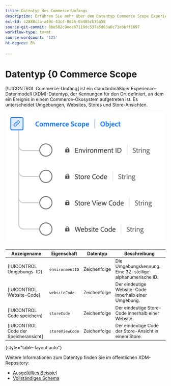 ```yaml
---
title: Datentyp des Commerce-Umfangs
description: Erfahren Sie mehr über den Datentyp Commerce Scope Experience Data Model (XDM).
exl-id: c2888c3a-a49c-43c4-8d36-0a485cb76a58
source-git-commit: 8be502c9eea67119dc537a5d63a6c71e0bff1697
workflow-type: tm+mt
source-wordcount: '125'
ht-degree: 8%

---
```


# Datentyp &lbrace;0 Commerce Scope

[!UICONTROL Commerce-Umfang] ist ein standardmäßiger Experience-Datenmodell (XDM)-Datentyp, der Kennungen für den Ort definiert, an dem ein Ereignis in einem Commerce-Ökosystem aufgetreten ist. Es unterscheidet Umgebungen, Websites, Stores und Store-Ansichten.

![Abbildung des Datentyps „Umfang von Commerce&quot;.](../images/data-types/commerce-scope.png)

| Anzeigename | Eigenschaft | Datentyp | Beschreibung |
|---------------------------------|-------------------|-----------|-------------------------------------------------------|
| [!UICONTROL Umgebungs-ID] | `environmentID` | Zeichenfolge | Die Umgebungskennung. Eine 32-stellige alphanumerische ID. |
| [!UICONTROL Website-Code] | `websiteCode` | Zeichenfolge | Der eindeutige Website-Code innerhalb einer Umgebung. |
| [!UICONTROL Code speichern] | `storeCode` | Zeichenfolge | Der eindeutige Store-Code innerhalb einer Website. |
| [!UICONTROL Code der Speicheransicht] | `storeViewCode` | Zeichenfolge | Der eindeutige Code der Store-Ansicht in einem Store. |

{style="table-layout:auto"}

Weitere Informationen zum Datentyp finden Sie im öffentlichen XDM-Repository:

* [Ausgefülltes Beispiel](https://github.com/adobe/xdm/blob/master/components/datatypes/commercescope.example.1.json)
* [Vollständiges Schema](https://github.com/adobe/xdm/blob/master/components/datatypes/commercescope.schema.json)
